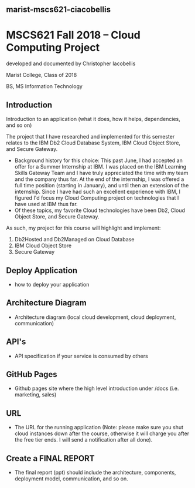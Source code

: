 ## marist-mscs621-ciacobellis
# MSCS621 Fall 2018 – Cloud Computing Project

developed and documented by Christopher Iacobellis

Marist College, Class of 2018

BS, MS Information Technology

## Introduction
 Introduction to an application (what it does, how it helps, dependencies, and so on)
 
The project that I have researched and implemented for this semester relates to the IBM Db2 Cloud Database System, IBM Cloud Object Store, and Secure Gateway. 

* Background history for this choice: This past June, I had accepted an offer for a Summer Internship at IBM. I was placed on the IBM Learning Skills Gateway Team and I have truly appreciated the time with my team and the company thus far. At the end of the internship, I was offered a full time position (starting in January), and until then an extension of the internship. Since I have had such an excellent experience with IBM, I figured I'd focus my Cloud Computing project on technologies that I have used at IBM thus far.
* Of these topics, my favorite Cloud technologies have been Db2, Cloud Object Store, and Secure Gateway.

As such, my project for this course will highlight and implement:

1. Db2Hosted and Db2Managed on Cloud Database
2. IBM Cloud Object Store
3. Secure Gateway

## Deploy Application
+ how to deploy your application

## Architecture Diagram
 + Architecture diagram (local cloud development, cloud deployment, communication)
 
## API's
 + API specification if your service is consumed by others
 
## GitHub Pages
 * Github pages site where the high level introduction under <master-branch>/docs (i.e.
marketing, sales)

## URL
- The URL for the running application (Note: please make sure you shut cloud instances down
after the course, otherwise it will charge you after the free tier ends. I will send a notification
after all done). 

## Create a FINAL REPORT
- The final report (ppt) should include the architecture, components, deployment model,
communication, and so on. 
